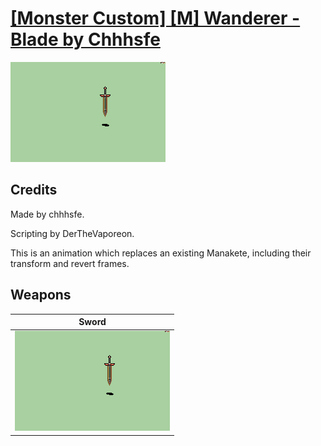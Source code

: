 # [\[Monster Custom\] \[M\] Wanderer - Blade by Chhhsfe](./)
 

<img src="./1.%20Sword/Sword_000.png" alt="[Monster Custom] [M] Wanderer - Blade by Chhhsfe standing" />

## Credits

Made by chhhsfe.

Scripting by DerTheVaporeon.

This is an animation which replaces an existing Manakete, including their transform and revert frames.

## Weapons
 

|Sword |
|  :---: |
| <img alt="Sword animation" src="./1.%20Sword/Sword.gif" /> |
